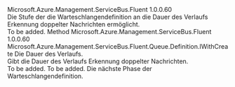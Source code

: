 <Type Name="IWithDuplicateMessageDetection" FullName="Microsoft.Azure.Management.ServiceBus.Fluent.Queue.Definition.IWithDuplicateMessageDetection">
  <TypeSignature Language="C#" Value="public interface IWithDuplicateMessageDetection" />
  <TypeSignature Language="ILAsm" Value=".class public interface auto ansi abstract IWithDuplicateMessageDetection" />
  <TypeSignature Language="DocId" Value="T:Microsoft.Azure.Management.ServiceBus.Fluent.Queue.Definition.IWithDuplicateMessageDetection" />
  <TypeSignature Language="VB.NET" Value="Public Interface IWithDuplicateMessageDetection" />
  <TypeSignature Language="F#" Value="type IWithDuplicateMessageDetection = interface" />
  <AssemblyInfo>
    <AssemblyName>Microsoft.Azure.Management.ServiceBus.Fluent</AssemblyName>
    <AssemblyVersion>1.0.0.60</AssemblyVersion>
  </AssemblyInfo>
  <Interfaces />
  <Docs>
    <summary>
            Die Stufe der die Warteschlangendefinition an die Dauer des Verlaufs Erkennung doppelter Nachrichten ermöglicht.
            </summary>
    <remarks>To be added.</remarks>
  </Docs>
  <Members>
    <Member MemberName="WithDuplicateMessageDetection">
      <MemberSignature Language="C#" Value="public Microsoft.Azure.Management.ServiceBus.Fluent.Queue.Definition.IWithCreate WithDuplicateMessageDetection (TimeSpan duplicateDetectionHistoryDuration);" />
      <MemberSignature Language="ILAsm" Value=".method public hidebysig newslot virtual instance class Microsoft.Azure.Management.ServiceBus.Fluent.Queue.Definition.IWithCreate WithDuplicateMessageDetection(valuetype System.TimeSpan duplicateDetectionHistoryDuration) cil managed" />
      <MemberSignature Language="DocId" Value="M:Microsoft.Azure.Management.ServiceBus.Fluent.Queue.Definition.IWithDuplicateMessageDetection.WithDuplicateMessageDetection(System.TimeSpan)" />
      <MemberSignature Language="VB.NET" Value="Public Function WithDuplicateMessageDetection (duplicateDetectionHistoryDuration As TimeSpan) As IWithCreate" />
      <MemberSignature Language="F#" Value="abstract member WithDuplicateMessageDetection : TimeSpan -&gt; Microsoft.Azure.Management.ServiceBus.Fluent.Queue.Definition.IWithCreate" Usage="iWithDuplicateMessageDetection.WithDuplicateMessageDetection duplicateDetectionHistoryDuration" />
      <MemberType>Method</MemberType>
      <AssemblyInfo>
        <AssemblyName>Microsoft.Azure.Management.ServiceBus.Fluent</AssemblyName>
        <AssemblyVersion>1.0.0.60</AssemblyVersion>
      </AssemblyInfo>
      <ReturnValue>
        <ReturnType>Microsoft.Azure.Management.ServiceBus.Fluent.Queue.Definition.IWithCreate</ReturnType>
      </ReturnValue>
      <Parameters>
        <Parameter Name="duplicateDetectionHistoryDuration" Type="System.TimeSpan" />
      </Parameters>
      <Docs>
        <param name="duplicateDetectionHistoryDuration">Die Dauer des Verlaufs.</param>
        <summary>
            Gibt die Dauer des Verlaufs Erkennung doppelter Nachrichten.
            </summary>
        <returns>To be added.</returns>
        <remarks>To be added.</remarks>
        <return>Die nächste Phase der Warteschlangendefinition.</return>
      </Docs>
    </Member>
  </Members>
</Type>